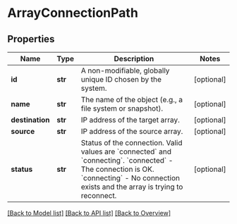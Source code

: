 # ArrayConnectionPath

## Properties
Name | Type | Description | Notes
------------ | ------------- | ------------- | -------------
**id** | **str** | A non-modifiable, globally unique ID chosen by the system. | [optional] 
**name** | **str** | The name of the object (e.g., a file system or snapshot). | [optional] 
**destination** | **str** | IP address of the target array. | [optional] 
**source** | **str** | IP address of the source array. | [optional] 
**status** | **str** | Status of the connection. Valid values are &#x60;connected&#x60; and &#x60;connecting&#x60;. &#x60;connected&#x60; - The connection is OK. &#x60;connecting&#x60; - No connection exists and the array is trying to reconnect. | [optional] 

[[Back to Model list]](index.md#documentation-for-models) [[Back to API list]](index.md#endpoint-properties) [[Back to Overview]](index.md)


